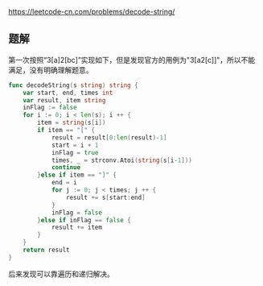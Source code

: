 https://leetcode-cn.com/problems/decode-string/


## 题解

第一次按照“3[a]2[bc]”实现如下，但是发现官方的用例为"3[a2[c]]"，所以不能满足，没有明确理解题意。
```go
func decodeString(s string) string {
	var start, end, times int
	var result, item string
	inFlag := false
	for i := 0; i < len(s); i ++ {
		item = string(s[i])
		if item == "[" {
			result = result[0:len(result)-1]
			start = i + 1
			inFlag = true
			times, _ = strconv.Atoi(string(s[i-1]))
			continue
		}else if item == "]" {
			end = i
			for j := 0; j < times; j ++ {
				result += s[start:end]
			}
			inFlag = false
		}else if inFlag == false {
			result += item
		}
	}
	return result
}

```

后来发现可以靠遍历和递归解决。



